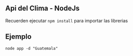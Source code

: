 ## Api del Clima - NodeJs

Recuerden ejecutar ```npm install``` para importar las librerias

## Ejemplo

```
node app -d "Guatemala"
```